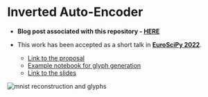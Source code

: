 # Inverted Auto-Encoder

- **Blog post associated with this repository - [HERE](https://ichko.github.io/emergent-structures-in-robust-message-passing)**

- This work has been accepted as a short talk in **[EuroSciPy 2022](https://www.euroscipy.org/2022/)**.
  - [Link to the proposal](https://pretalx.com/euroscipy-2022/talk/F399CM/)
  - [Example notebook for glyph generation](https://colab.research.google.com/drive/1lJNVcM0w7LMYEBfz_Yx1C7svl0hVMIox?usp=sharing)
  - [Link to the slides](https://docs.google.com/presentation/d/18mg9jTeMOB13ts61CRfcdsxTsdYiu7m4dYaNC2w36X0/edit?usp=sharing)

![mnist reconstruction and glyphs](./assets/mnist-reconstruction.png)
